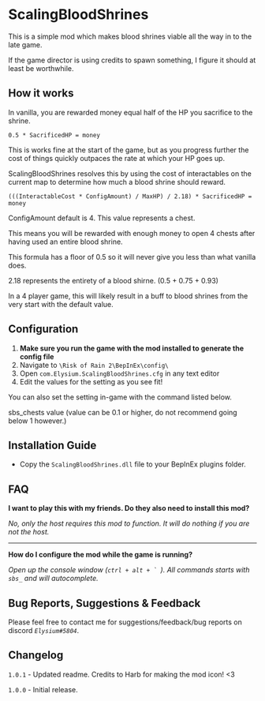 # ScalingBloodShrines

This is a simple mod which makes blood shrines viable all the way in to the late game.

If the game director is using credits to spawn something, I figure it should at least be worthwhile.

## How it works

In vanilla, you are rewarded money equal half of the HP you sacrifice to the shrine.

`0.5 * SacrificedHP = money`

This is works fine at the start of the game, but as you progress further the cost of things quickly outpaces the rate at which your HP goes up.

ScalingBloodShrines resolves this by using the cost of interactables on the current map to determine how much a blood shrine should reward.

`(((InteractableCost * ConfigAmount) / MaxHP) / 2.18) * SacrificedHP = money`

ConfigAmount default is 4.  This value represents a chest.

This means you will be rewarded with enough money to open 4 chests after having used an entire blood shrine.

This formula has a floor of 0.5 so it will never give you less than what vanilla does.

2.18 represents the entirety of a blood shirne. (0.5 + 0.75 + 0.93)

In a 4 player game, this will likely result in a buff to blood shrines from the very start with the default value.

## Configuration
1. **Make sure you run the game with the mod installed to generate the config file**
2. Navigate to `\Risk of Rain 2\BepInEx\config\`
3. Open `com.Elysium.ScalingBloodShrines.cfg` in any text editor
4. Edit the values for the setting as you see fit!

You can also set the setting in-game with the command listed below.

sbs_chests value (value can be 0.1 or higher, do not recommend going below 1 however.)


## Installation Guide

- Copy the `ScalingBloodShrines.dll` file to your BepInEx plugins folder.


## FAQ

**I want to play this with my friends. Do they also need to install this mod?**

*No, only the host requires this mod to function. It will do nothing if you are not the host.*

---

**How do I configure the mod while the game is running?**

*Open up the console window (``ctrl + alt + ` ``). All commands starts with `sbs_` and will autocomplete.*


## Bug Reports, Suggestions & Feedback

Please feel free to contact me for suggestions/feedback/bug reports on discord *`Elysium#5804`*.

## Changelog

`1.0.1` - Updated readme. Credits to Harb for making the mod icon! <3

`1.0.0` - Initial release.
